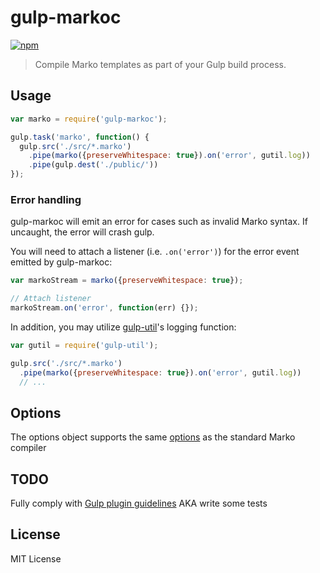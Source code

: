 # gulp-markoc

[![npm](https://nodei.co/npm/gulp-markoc.svg?downloads=true)](https://nodei.co/npm/gulp-markoc/)

> Compile Marko templates as part of your Gulp build process.

## Usage

```js
var marko = require('gulp-markoc');

gulp.task('marko', function() {
  gulp.src('./src/*.marko')
    .pipe(marko({preserveWhitespace: true}).on('error', gutil.log))
    .pipe(gulp.dest('./public/'))
});
```

### Error handling

gulp-markoc will emit an error for cases such as invalid Marko syntax. If uncaught, the error will crash gulp.

You will need to attach a listener (i.e. `.on('error')`) for the error event emitted by gulp-markoc:

```javascript
var markoStream = marko({preserveWhitespace: true});

// Attach listener
markoStream.on('error', function(err) {});
```

In addition, you may utilize [gulp-util](https://github.com/wearefractal/gulp-util)'s logging function:

```javascript
var gutil = require('gulp-util');

gulp.src('./src/*.marko')
  .pipe(marko({preserveWhitespace: true}).on('error', gutil.log))
  // ...
```

## Options

The options object supports the same [options](http://markojs.com/docs/marko/javascript-api/#require'markocompiler') as the standard Marko compiler

## TODO

Fully comply with [Gulp plugin guidelines](https://github.com/gulpjs/gulp/blob/master/docs/writing-a-plugin/guidelines.md) AKA write some tests

## License

MIT License
